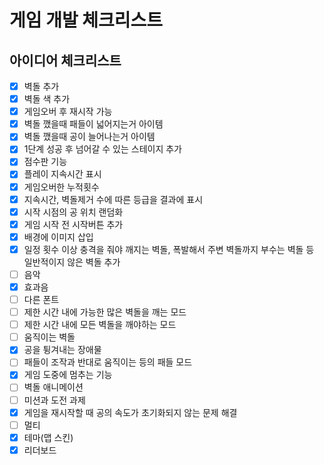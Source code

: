 # 게임 개발 체크리스트

## 아이디어 체크리스트 

- [x] 벽돌 추가
- [x] 벽돌 색 추가
- [x] 게임오버 후 재시작 가능
- [x] 벽돌 깼을때 패들이 넓어지는거 아이템
- [x] 벽돌 깼을때 공이 늘어나는거 아이템
- [x] 1단계 성공 후 넘어갈 수 있는 스테이지 추가
- [x] 점수판 기능
- [x] 플레이 지속시간 표시
- [x] 게임오버한 누적횟수
- [x] 지속시간, 벽돌제거 수에 따른 등급을 결과에 표시
- [x] 시작 시점의 공 위치 랜덤화
- [x] 게임 시작 전 시작버튼 추가
- [x] 배경에 이미지 삽입
- [x] 일정 횟수 이상 충격을 줘야 깨지는 벽돌, 폭발해서 주변 벽돌까지 부수는 벽돌 등 일반적이지 않은 벽돌 추가
- [ ] 음악
- [x] 효과음
- [ ] 다른 폰트
- [ ] 제한 시간 내에 가능한 많은 벽돌을 깨는 모드
- [ ] 제한 시간 내에 모든 벽돌을 깨야하는 모드
- [ ] 움직이는 벽돌
- [x] 공을 튕겨내는 장애물
- [ ] 패들이 조작과 반대로 움직이는 등의 패들 모드
- [x] 게임 도중에 멈추는 기능
- [ ] 벽돌 애니메이션
- [ ] 미션과 도전 과제
- [x] 게임을 재시작할 때 공의 속도가 초기화되지 않는 문제 해결
- [ ] 멀티
- [x] 테마(맵 스킨)
- [x] 리더보드

